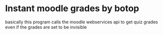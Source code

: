 # Instant moodle grades by botop 

basically this program calls the moodle webservices api to get quiz grades even if the grades are set to be invisible
